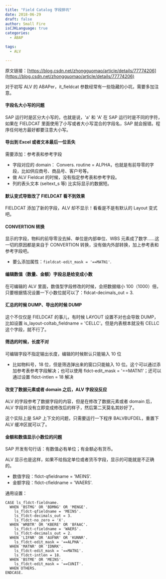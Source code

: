 ```yaml
---
title: "Field Catalog 字段排坑"
date: 2018-06-29
draft: false
author: Small Fire
isCJKLanguage: true
categories: 
  - ABAP

tags: 
  - ALV

---
```


原文链接：[https://blog.csdn.net/zhongguomao/article/details/77774206](https://blog.csdn.net/zhongguomao/article/details/77774206)



对于初写 ALV 的 ABAPer，it_fieldcat 参数经常有一些隐藏的小坑，需要多加注意。

#### 字段名大小写的问题

SAP 运行时是区分大小写的，也就是说，'a' 和 'A' 在 SAP 运行时是不同的字符，如果在 FIELDCAT 里面使用了小写或者大小写混合的字段名，SAP 就会报错。程序任何地方最好都要注意大小写。

#### 导出到 Excel 或者文本最后一位丢失

需要添加：参考表和参考字段

- 字段对应的 domain： Convers. routine = ALPHA，也就是有前导零的字段，比如供应商号、商品号、客户号等。
- 做 ALV Fieldcat 的时候，没有指定参考表和参考字段。
- 列的表头文本 (seltext_s 等) 比实际显示的数据短。

#### 默认变式导致改了 FIELDCAT 看不到效果

FIELDCAT 添加了新的字段，ALV 却不显示！看看是不是有默认的 Layout 变式吧。

#### CONVERTION 转换

显示的字段，物料的前导零没去掉、单位是内部单位、WBS 元素成了数字......这一切的原因都是来自于 CONVERTION 转换，没有做内外部转换，加上参考表和参考字段吧。

- 要么添加属性：`fieldcat-edit_mask = '==MATN1'`.

#### 编辑数值（数量、金额）字段总是给变成小数

在可编辑的 ALV 里面，数值型字段修改的时候，会把数据缩小 100（1000）倍，只要根据情况设置一下小数位就可以了：fldcat-decimals_out = 3.

#### 汇总的时候 DUMP、导出的时候 DUMP

这个不仅仅是 FIELDCAT 的事儿，有时候 LAYOUT 设置不对也会导致 DUMP，比如设置 is_layout-coltab_fieldname = 'CELLC'。但是内表根本就没有 CELLC 这个字段，就不行了。

#### 筛选的时候，长度不对

可编辑字段不指定输出长度，编辑的时候默认只能输入 10 位

- 比如物料号，18 位，但是筛选弹出来的窗口只能输入 10 位。这个可以通过添加参考表参考字段解决；也可以使用 fldct-edit_mask = '==MATN1'；还可以通过设置 fldct-intlen = 18 解决 

#### 改变了数据元素或者 domain 之后，ALV 字段没反应 

ALV 的字段参考了数据字段的内容，但是在修改了数据元素或者 domain 后，ALV 字段并没有立即变成修改后的样子，然后第二天莫名其妙好了。

这个实际上是 SAP 上下文的问题，只需要运行一下程序 BALVBUFDEL，重置下 ALV 缓冲区就可以了。

#### 金额和数值显示小数位的问题

SAP 开发有句行话：有数值必有单位；有金额必有货币。

ALV 显示也是这样，如果不给指定单位或者货币字段，显示的可能就是不正确的。

- 数值字段：fldct-qfieldname = 'MEINS'.
-  金额字段：fldct-cfieldname = 'WAERS'. 

通用设置：

```JS
CASE ls_fldct-fieldname.
  WHEN 'BSTMG' OR 'BDMNG' OR 'MENGE'.
    ls_fldct-qfieldname = 'MEINS'.
    ls_fldct-decimals_out = 3.
    ls_fldct-no_zero = 'X'.
  WHEN 'WRBTR' OR 'KBERE' OR 'BFAAC'.
    ls_fldct-cfieldname = 'WAERS'.
    ls_fldct-decimals_out = 2.
  WHEN 'LIFNR' OR 'AUFNR' OR 'KUNNR'.
    ls_fldct-edit_mask = '==ALPHA'.
  WHEN 'MATNR' OR 'IDNRK'.
    ls_fldct-edit_mask = '==MATN1'.
  	ls_fldct-intlen = 18.
  WHEN 'BSTME' OR 'MEINS'.
    ls_fldct-edit_mask = '==CUNIT'.
  WHEN OTHERS.
ENDCASE.
```



